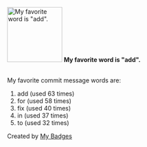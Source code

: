 <img src="https://github.com/my-badges/my-badges/blob/master/src/all-badges/favorite-word/favorite-word.png?raw=true" alt="My favorite word is &quot;add&quot;." title="My favorite word is &quot;add&quot;." width="128">
<strong>My favorite word is &quot;add&quot;.</strong>
<br><br>

My favorite commit message words are:

1. add (used 63 times)
2. for (used 58 times)
3. fix (used 40 times)
4. in (used 37 times)
5. to (used 32 times)


Created by <a href="https://github.com/my-badges/my-badges">My Badges</a>